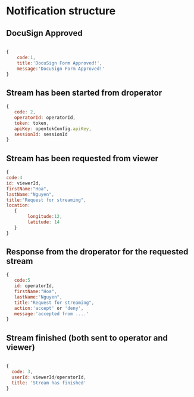 
# Notification structure

## DocuSign Approved
```javascript

{
	code:1,
	title:'DocuSign Form Approved!',
	message:'DocuSign Form Approved!'
}

```

## Stream has been started from droperator
```javascript
{
   code: 2,
   operatorId: operatorId,
   token: token,
   apiKey: opentokConfig.apiKey,
   sessionId: sessionId
}
```
## Stream has been requested from viewer
```javascript
{
code:4
id: viewerId,
firstName:"Hoa",
lastName:"Nguyen",
title:"Request for streaming",
location:
   {
        longitude:12,
        latitude: 14
   }
}
```

## Response from the droperator for the requested stream
```javascript
{
   code:5
   id: operatorId,
   firstName:"Hoa",
   lastName:"Nguyen",
   title:"Request for streaming",
   action:'accept' or 'deny',
   message:'accepted from ....'
}
```
## Stream finished (both sent to operator and viewer)
```javascript

{
  code: 3,
  userId: viewerId/operatorId,
  title: 'Stream has finished'
}
```
